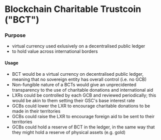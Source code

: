# Blockchain Charitable Trustcoin ("BCT") 

### Purpose

* virtual currency used exlusively on a decentralised public ledger
* to hold value across international borders

#### Usage

* BCT would be a virtual currency on decentralised public ledger, meaning that no sovereign entity has overall control (i.e. no GCB)
* Non-fungible nature of a BCTs would give an unprecidented transparency to the use of charitable donations and international aid
* LXRs could be controlled by each GCB and reviewed periodically; this would be akin to them setting their GSC's base interest rate
* GCBs could lower the LXR to encourage charitable donations to be made in their territories 
* GCBs could raise the LXR to encourage foreign aid to be sent to their territories
* GCBs could hold a reserve of BCT in the ledger, in the same way that they might hold a reserve of physical assets (e.g. gold)
